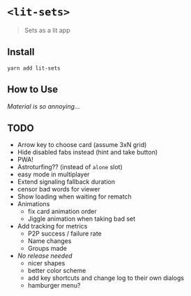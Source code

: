 # `<lit-sets>`

> Sets as a lit app

## Install

`yarn add lit-sets`

## How to Use

*Material is so annoying...*

## TODO

+ Arrow key to choose card (assume 3xN grid)
+ Hide disabled fabs instead (hint and take button)
+ PWA!
+ Astroturfing?? (instead of `alone` slot)
+ easy mode in multiplayer
+ Extend signaling fallback duration
+ censor bad words for viewer
+ Show loading when waiting for rematch
+ Animations
  + fix card animation order
  + Jiggle animation when taking bad set
+ Add tracking for metrics
  + P2P success / failure rate
  + Name changes
  + Groups made
+ *No release needed*
  + nicer shapes
  + better color scheme
  + add key shortcuts and change log to their own dialogs
  + hamburger menu?
